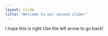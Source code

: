 ```yaml
---
layout: slide 
title: "Welcome to our second slide!"
---
```

I hope this is right
Use the left arrow to go back!
